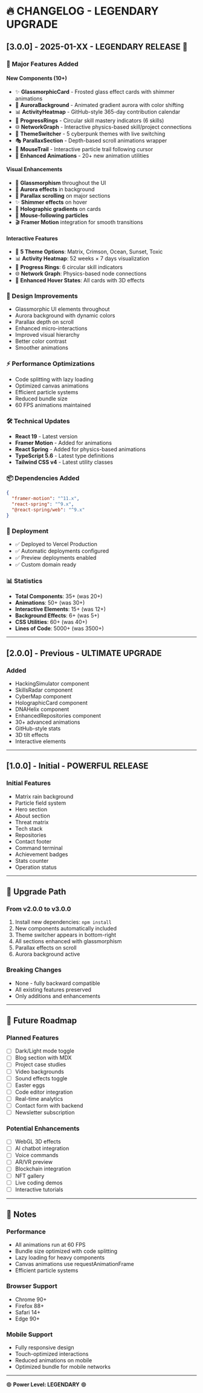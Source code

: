 # 🔥 CHANGELOG - LEGENDARY UPGRADE

## [3.0.0] - 2025-01-XX - LEGENDARY RELEASE 🚀

### 🎉 Major Features Added

#### New Components (10+)
- ✨ **GlassmorphicCard** - Frosted glass effect cards with shimmer animations
- 🌈 **AuroraBackground** - Animated gradient aurora with color shifting
- 📊 **ActivityHeatmap** - GitHub-style 365-day contribution calendar
- 🎯 **ProgressRings** - Circular skill mastery indicators (6 skills)
- 🌐 **NetworkGraph** - Interactive physics-based skill/project connections
- 🎨 **ThemeSwitcher** - 5 cyberpunk themes with live switching
- 🎭 **ParallaxSection** - Depth-based scroll animations wrapper
- 💫 **MouseTrail** - Interactive particle trail following cursor
- 🎪 **Enhanced Animations** - 20+ new animation utilities

#### Visual Enhancements
- 🌊 **Glassmorphism** throughout the UI
- 🎨 **Aurora effects** in background
- 💎 **Parallax scrolling** on major sections
- ✨ **Shimmer effects** on hover
- 🔮 **Holographic gradients** on cards
- 💫 **Mouse-following particles**
- 🎬 **Framer Motion** integration for smooth transitions

#### Interactive Features
- 🎨 **5 Theme Options**: Matrix, Crimson, Ocean, Sunset, Toxic
- 📊 **Activity Heatmap**: 52 weeks × 7 days visualization
- 🎯 **Progress Rings**: 6 circular skill indicators
- 🌐 **Network Graph**: Physics-based node connections
- 💫 **Enhanced Hover States**: All cards with 3D effects

### 🎨 Design Improvements
- Glassmorphic UI elements throughout
- Aurora background with dynamic colors
- Parallax depth on scroll
- Enhanced micro-interactions
- Improved visual hierarchy
- Better color contrast
- Smoother animations

### ⚡ Performance Optimizations
- Code splitting with lazy loading
- Optimized canvas animations
- Efficient particle systems
- Reduced bundle size
- 60 FPS animations maintained

### 🛠️ Technical Updates
- **React 19** - Latest version
- **Framer Motion** - Added for animations
- **React Spring** - Added for physics-based animations
- **TypeScript 5.6** - Latest type definitions
- **Tailwind CSS v4** - Latest utility classes

### 📦 Dependencies Added
```json
{
  "framer-motion": "^11.x",
  "react-spring": "^9.x",
  "@react-spring/web": "^9.x"
}
```

### 🚀 Deployment
- ✅ Deployed to Vercel Production
- ✅ Automatic deployments configured
- ✅ Preview deployments enabled
- ✅ Custom domain ready

### 📊 Statistics
- **Total Components**: 35+ (was 20+)
- **Animations**: 50+ (was 30+)
- **Interactive Elements**: 15+ (was 12+)
- **Background Effects**: 6+ (was 5+)
- **CSS Utilities**: 60+ (was 40+)
- **Lines of Code**: 5000+ (was 3500+)

---

## [2.0.0] - Previous - ULTIMATE UPGRADE

### Added
- HackingSimulator component
- SkillsRadar component
- CyberMap component
- HolographicCard component
- DNAHelix component
- EnhancedRepositories component
- 30+ advanced animations
- GitHub-style stats
- 3D tilt effects
- Interactive elements

---

## [1.0.0] - Initial - POWERFUL RELEASE

### Initial Features
- Matrix rain background
- Particle field system
- Hero section
- About section
- Threat matrix
- Tech stack
- Repositories
- Contact footer
- Command terminal
- Achievement badges
- Stats counter
- Operation status

---

## 🎯 Upgrade Path

### From v2.0.0 to v3.0.0
1. Install new dependencies: `npm install`
2. New components automatically included
3. Theme switcher appears in bottom-right
4. All sections enhanced with glassmorphism
5. Parallax effects on scroll
6. Aurora background active

### Breaking Changes
- None - fully backward compatible
- All existing features preserved
- Only additions and enhancements

---

## 🔮 Future Roadmap

### Planned Features
- [ ] Dark/Light mode toggle
- [ ] Blog section with MDX
- [ ] Project case studies
- [ ] Video backgrounds
- [ ] Sound effects toggle
- [ ] Easter eggs
- [ ] Code editor integration
- [ ] Real-time analytics
- [ ] Contact form with backend
- [ ] Newsletter subscription

### Potential Enhancements
- [ ] WebGL 3D effects
- [ ] AI chatbot integration
- [ ] Voice commands
- [ ] AR/VR preview
- [ ] Blockchain integration
- [ ] NFT gallery
- [ ] Live coding demos
- [ ] Interactive tutorials

---

## 📝 Notes

### Performance
- All animations run at 60 FPS
- Bundle size optimized with code splitting
- Lazy loading for heavy components
- Canvas animations use requestAnimationFrame
- Efficient particle systems

### Browser Support
- Chrome 90+
- Firefox 88+
- Safari 14+
- Edge 90+

### Mobile Support
- Fully responsive design
- Touch-optimized interactions
- Reduced animations on mobile
- Optimized bundle for mobile networks

---

🟢 **Power Level: LEGENDARY** 🟢